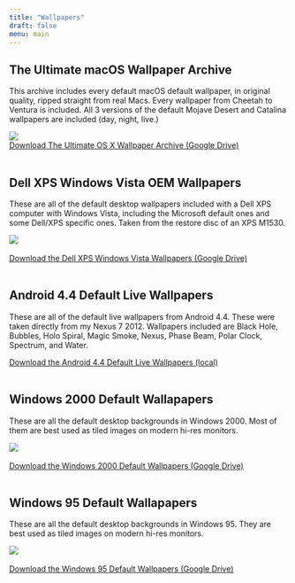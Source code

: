 ```yaml
---
title: "Wallpapers"
draft: false
menu: main
---
```


<h2>The Ultimate macOS Wallpaper Archive</h2>
<p>This archive includes every default macOS default wallpaper, in original quality, ripped straight from real Macs. Every wallpaper from Cheetah to Ventura is included. All 3 versions of the default Mojave Desert and Catalina wallpapers are included (day, night, live.)</p>
<img src="2022wparchive.png">
<br>
<a href="https://drive.google.com/file/d/14b0_etnY5_KvUnAC8zcKFqJTRADE4W7q/view?usp=share_link" class="btn btn-primary btn-outline">Download The Ultimate OS X Wallpaper Archive (Google Drive)</a>
<br>
<br>
<h2>Dell XPS Windows Vista OEM Wallpapers</h2>
<p>These are all of the default desktop wallpapers included with a Dell XPS computer with Windows Vista, including the Microsoft default ones and some Dell/XPS specific ones. Taken from the restore disc of an XPS M1530.</p>
<img src="XPSWallpapersThumb.png">
<br>
<br>
<a href="https://drive.google.com/file/d/15W2InuZzGI3TK-KXGpRUVlO2ZNN-czX0/view?usp=share_link" class="btn btn-primary btn-outline">Download the Dell XPS Windows Vista Wallpapers (Google Drive)</a>
<br>
<br>
<h2>Android 4.4 Default Live Wallpapers</h2>
<p>These are all of the default live wallpapers from Android 4.4. These were taken directly from my Nexus 7 2012. Wallpapers included are Black Hole, Bubbles, Holo Spiral, Magic Smoke, Nexus, Phase Beam, Polar Clock, Spectrum, and Water. </p>
<a href="files/Android 4.4 Live Wallpapers.zip" class="btn btn-primary btn-outline">Download the Android 4.4 Default Live Wallpapers (local)</a>
<br>
<br>
<h2>Windows 2000 Default Wallapapers</h2>
<p>These are all the default desktop backgrounds in Windows 2000. Most of them are best used as tiled images on modern hi-res monitors. </p>
<img src="2KWallpapersThumb.png">
<br>
<br>
<a href="https://drive.google.com/file/d/1z-FB6entPx0wm21HfYESLBHRwUnN2qUt/view?usp=share_link" class="btn btn-primary btn-outline">Download the Windows 2000 Default Wallpapers (Google Drive)</a>
<br>
<br>
<h2>Windows 95 Default Wallapapers</h2>
<p>These are all the default desktop backgrounds in Windows 95. They are best used as tiled images on modern hi-res monitors. </p>
<img src="95WallpapersThumb.png">
<br>
<br>
<a href="https://drive.google.com/file/d/167mRDqKnO56GbB9XArLYvzjgJSbB-k65/view?usp=share_link" class="btn btn-primary btn-outline">Download the Windows 95 Default Wallpapers (Google Drive)</a>